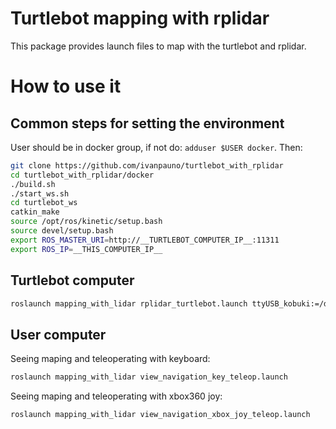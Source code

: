 # Turtlebot mapping with rplidar

This package provides launch files to map with the turtlebot and rplidar.

# How to use it

## Common steps for setting the environment

User should be in docker group, if not do: `adduser $USER docker`. Then:

```bash
git clone https://github.com/ivanpauno/turtlebot_with_rplidar
cd turtlebot_with_rplidar/docker
./build.sh
./start_ws.sh
cd turtlebot_ws
catkin_make
source /opt/ros/kinetic/setup.bash
source devel/setup.bash
export ROS_MASTER_URI=http://__TURTLEBOT_COMPUTER_IP__:11311
export ROS_IP=__THIS_COMPUTER_IP__
```

## Turtlebot computer

```bash
roslaunch mapping_with_lidar rplidar_turtlebot.launch ttyUSB_kobuki:=/dev/__TTY_USB_KOBUKI__ ttyUSB_rplidar:=/dev/__TTY_USB_RPLIDAR__
```

## User computer

Seeing maping and teleoperating with keyboard:

```bash
roslaunch mapping_with_lidar view_navigation_key_teleop.launch
```

Seeing maping and teleoperating with xbox360 joy:

```bash
roslaunch mapping_with_lidar view_navigation_xbox_joy_teleop.launch
```
